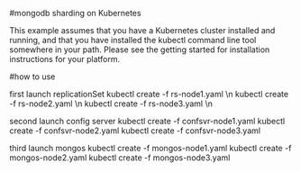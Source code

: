 #mongodb sharding on Kubernetes

This example assumes that you have a Kubernetes cluster installed and running, and that you have installed the kubectl command line tool somewhere in your path. Please see the getting started for installation instructions for your platform.

#how to use

first launch replicationSet
kubectl create -f rs-node1.yaml \n
kubectl create -f rs-node2.yaml \n
kubectl create -f rs-node3.yaml \n

second launch config server
kubectl create -f confsvr-node1.yaml
kubectl create -f confsvr-node2.yaml
kubectl create -f confsvr-node3.yaml

third launch mongos
kubectl create -f mongos-node1.yaml
kubectl create -f mongos-node2.yaml
kubectl create -f mongos-node3.yaml

